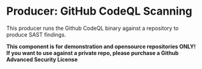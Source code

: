 # Producer: GitHub CodeQL Scanning

<!--lint disable maximum-line-length-->

This producer runs the Github CodeQL binary against a repository to produce SAST findings.

**This component is for demonstration and opensource repositories ONLY! If you want to use against a private repo, please purchase a Github Advanced Security License**

<!--lint enable maximum-line-length-->
